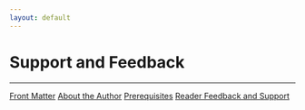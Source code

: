 ```yaml
---
layout: default
---
```


# Support and Feedback


* * *

<div class="chapter-toc">
    <a href="/chapter/00/index.html">Front Matter</a>
    <a href="/chapter/00/author.html">About the Author</a>
    <a href="/chapter/00/prerequisites.html">Prerequisites</a>
    <a href="/chapter/00/feedback.html">Reader Feedback and Support</a>
</div>

